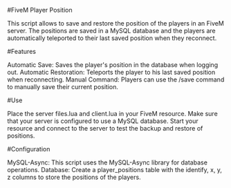 #FiveM Player Position

This script allows to save and restore the position of the players in an FiveM server. 
The positions are saved in a MySQL database and the players are automatically teleported to their last saved position when they reconnect.

#Features

Automatic Save: Saves the player's position in the database when logging out.
Automatic Restoration: Teleports the player to his last saved position when reconnecting.
Manual Command: Players can use the /save command to manually save their current position.

#Use

Place the server files.lua and client.lua in your FiveM resource.
Make sure that your server is configured to use a MySQL database.
Start your resource and connect to the server to test the backup and restore of positions.

#Configuration

MySQL-Async: This script uses the MySQL-Async library for database operations.
Database: Create a player_positions table with the identify, x, y, z columns to store the positions of the players.
